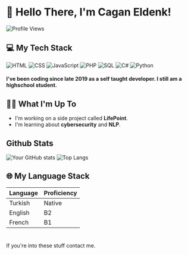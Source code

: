 # 👋 Hello There, I'm Cagan Eldenk!

![Profile Views](https://komarev.com/ghpvc/?username=jane-doe&style=flat-square)

## 💻 My Tech Stack
![HTML](https://img.shields.io/badge/-HTML5-E34F26?logo=html5&logoColor=fff)
![CSS](https://img.shields.io/badge/-CSS3-1572B6?logo=css3)
![JavaScript](https://img.shields.io/badge/-JavaScript-F7DF1E?logo=javascript)
![PHP](https://img.shields.io/badge/-PHP-777BB4?logo=php&logoColor=fff)
![SQL](https://img.shields.io/badge/-SQL-4479A1?logo=sqlite&logoColor=fff)
![C#](https://img.shields.io/badge/-C%23-239120?logo=csharp&logoColor=fff)
![Python](https://img.shields.io/badge/-Python-3776AB?logo=python&logoColor=fff)

#### I've been coding since late 2019 as a self taught developer. I still am a highschool student.

## 👩‍💻 What I'm Up To
* I'm working on a side project called **LifePoint**.
* I'm learning about **cybersecurity** and **NLP**.

## Github Stats
![Your GitHub stats](https://github-readme-stats.vercel.app/api?username=cagan-elden&show_icons=true&theme=radical)
![Top Langs](https://github-readme-stats.vercel.app/api/top-langs/?username=cagan-elden&layout=compact&theme=radical)

## 🌐 My Language Stack
| Language  | Proficiency |
|-----------|-------------|
| Turkish | Native |
| English | B2 |
| French | B1 |
#
If you're into these stuff contact me.
